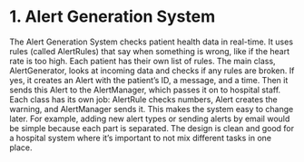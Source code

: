 # 1. Alert Generation System

The Alert Generation System checks patient health data in real-time. It uses rules (called AlertRules) that say when something is wrong, like if the heart rate is too high. Each patient has their own list of rules. The main class, AlertGenerator, looks at incoming data and checks if any rules are broken. If yes, it creates an Alert with the patient’s ID, a message, and a time. Then it sends this Alert to the AlertManager, which passes it on to hospital staff. Each class has its own job: AlertRule checks numbers, Alert creates the warning, and AlertManager sends it. This makes the system easy to change later. For example, adding new alert types or sending alerts by email would be simple because each part is separated. The design is clean and good for a hospital system where it’s important to not mix different tasks in one place.
